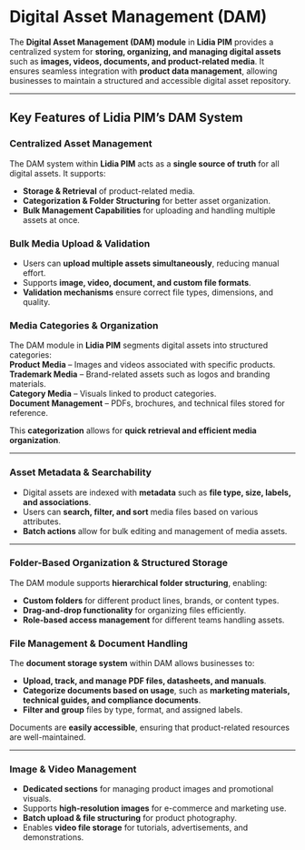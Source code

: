 # Digital Asset Management (DAM)

The **Digital Asset Management (DAM) module** in **Lidia PIM** provides a centralized system for **storing, organizing, and managing digital assets** such as **images, videos, documents, and product-related media**. It ensures seamless integration with **product data management**, allowing businesses to maintain a structured and accessible digital asset repository.

***

## **Key Features of Lidia PIM’s DAM System**

### **Centralized Asset Management**

The DAM system within **Lidia PIM** acts as a **single source of truth** for all digital assets. It supports:

* **Storage & Retrieval** of product-related media.
* **Categorization & Folder Structuring** for better asset organization.
* **Bulk Management Capabilities** for uploading and handling multiple assets at once.

### **Bulk Media Upload & Validation**

* Users can **upload multiple assets simultaneously**, reducing manual effort.
* Supports **image, video, document, and custom file formats**.
* **Validation mechanisms** ensure correct file types, dimensions, and quality.

### **Media Categories & Organization**

The DAM module in **Lidia PIM** segments digital assets into structured categories:\
**Product Media** – Images and videos associated with specific products.\
**Trademark Media** – Brand-related assets such as logos and branding materials.\
**Category Media** – Visuals linked to product categories.\
**Document Management** – PDFs, brochures, and technical files stored for reference.

This **categorization** allows for **quick retrieval and efficient media organization**.

***

### **Asset Metadata & Searchability**

* Digital assets are indexed with **metadata** such as **file type, size, labels, and associations**.
* Users can **search, filter, and sort** media files based on various attributes.
* **Batch actions** allow for bulk editing and management of media assets.

***

### **Folder-Based Organization & Structured Storage**

The DAM module supports **hierarchical folder structuring**, enabling:

* **Custom folders** for different product lines, brands, or content types.
* **Drag-and-drop functionality** for organizing files efficiently.
* **Role-based access management** for different teams handling assets.

### **File Management & Document Handling**

The **document storage system** within DAM allows businesses to:

* **Upload, track, and manage PDF files, datasheets, and manuals**.
* **Categorize documents based on usage**, such as **marketing materials, technical guides, and compliance documents**.
* **Filter and group** files by type, format, and assigned labels.

Documents are **easily accessible**, ensuring that product-related resources are well-maintained.

***

### **Image & Video Management**

* **Dedicated sections** for managing product images and promotional visuals.
* Supports **high-resolution images** for e-commerce and marketing use.
* **Batch upload & file structuring** for product photography.
* Enables **video file storage** for tutorials, advertisements, and demonstrations.
